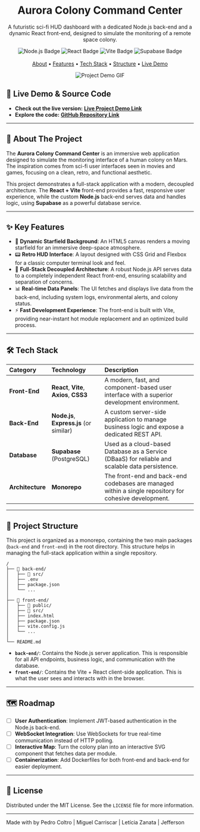 <div align="center">
  <h1><b>Aurora Colony Command Center</b></h1>
  <p>A futuristic sci-fi HUD dashboard with a dedicated Node.js back-end and a dynamic React front-end, designed to simulate the monitoring of a remote space colony.</p>

  <div>
    <img src="https://img.shields.io/badge/Node.js-339933?style=for-the-badge&logo=nodedotjs&logoColor=white" alt="Node.js Badge"/>
    <img src="https://img.shields.io/badge/React-20232A?style=for-the-badge&logo=react&logoColor=61DAFB" alt="React Badge"/>
    <img src="https://img.shields.io/badge/Vite-646CFF?style=for-the-badge&logo=vite&logoColor=white" alt="Vite Badge"/>
    <img src="https://img.shields.io/badge/Supabase-3ECF8E?style=for-the-badge&logo=supabase&logoColor=white" alt="Supabase Badge"/>
  </div>
  <br>
  <a href="#-about-the-project">About</a> •
  <a href="#-key-features">Features</a> •
  <a href="#-tech-stack">Tech Stack</a> •
  <a href="#-project-structure">Structure</a> •
  <a href="#-live-demo">Live Demo</a>

</div>

<p align="center">
  <img src="http://googleusercontent.com/image_generation_content/0" alt="Project Demo GIF"/>
</p> 

## 🚀 Live Demo & Source Code

  - **Check out the live version:** **[Live Project Demo Link](https://your-live-demo-link.com)**
  - **Explore the code:** **[GitHub Repository Link](https://www.google.com/search?q=https://github.com/coltrox/colonia)**

-----

## 📖 About The Project

The **Aurora Colony Command Center** is an immersive web application designed to simulate the monitoring interface of a human colony on Mars. The inspiration comes from sci-fi user interfaces seen in movies and games, focusing on a clean, retro, and functional aesthetic.

This project demonstrates a full-stack application with a modern, decoupled architecture. The **React + Vite** front-end provides a fast, responsive user experience, while the custom **Node.js** back-end serves data and handles logic, using **Supabase** as a powerful database service.

-----

## ✨ Key Features

  - 🌌 **Dynamic Starfield Background**: An HTML5 canvas renders a moving starfield for an immersive deep-space atmosphere.
  - 📟 **Retro HUD Interface**: A layout designed with CSS Grid and Flexbox for a classic computer terminal look and feel.
  - 📡 **Full-Stack Decoupled Architecture**: A robust Node.js API serves data to a completely independent React front-end, ensuring scalability and separation of concerns.
  - 📊 **Real-time Data Panels**: The UI fetches and displays live data from the back-end, including system logs, environmental alerts, and colony status.
  - ⚡ **Fast Development Experience**: The front-end is built with Vite, providing near-instant hot module replacement and an optimized build process.

-----

## 🛠️ Tech Stack

| Category | Technology | Description |
| :--- | :--- | :--- |
| **Front-End** | **React**, **Vite**, **Axios**, **CSS3** | A modern, fast, and component-based user interface with a superior development environment. |
| **Back-End** | **Node.js**, **Express.js** (or similar) | A custom server-side application to manage business logic and expose a dedicated REST API. |
| **Database** | **Supabase** (PostgreSQL) | Used as a cloud-based Database as a Service (DBaaS) for reliable and scalable data persistence. |
| **Architecture** | **Monorepo** | The front-end and back-end codebases are managed within a single repository for cohesive development. |

-----

## 📁 Project Structure

This project is organized as a monorepo, containing the two main packages (`back-end` and `front-end`) in the root directory. This structure helps in managing the full-stack application within a single repository.

```
/
├── 📁 back-end/
│   ├── 📁 src/
│   ├── .env
│   ├── package.json
│   └── ...
│
├── 📁 front-end/
│   ├── 📁 public/
│   ├── 📁 src/
│   ├── index.html
│   ├── package.json
│   ├── vite.config.js
│   └── ...
│
└── README.md
```

  - **`back-end/`**: Contains the Node.js server application. This is responsible for all API endpoints, business logic, and communication with the database.
  - **`front-end/`**: Contains the Vite + React client-side application. This is what the user sees and interacts with in the browser.

-----

## 🗺️ Roadmap

  - [ ] **User Authentication**: Implement JWT-based authentication in the Node.js back-end.
  - [ ] **WebSocket Integration**: Use WebSockets for true real-time communication instead of HTTP polling.
  - [ ] **Interactive Map**: Turn the colony plan into an interactive SVG component that fetches data per module.
  - [ ] **Containerization**: Add Dockerfiles for both front-end and back-end for easier deployment.

-----

## 📄 License

Distributed under the MIT License. See the `LICENSE` file for more information.

-----

Made with by Pedro Coltro | Miguel Carriscar | Letícia Zanata | Jefferson

